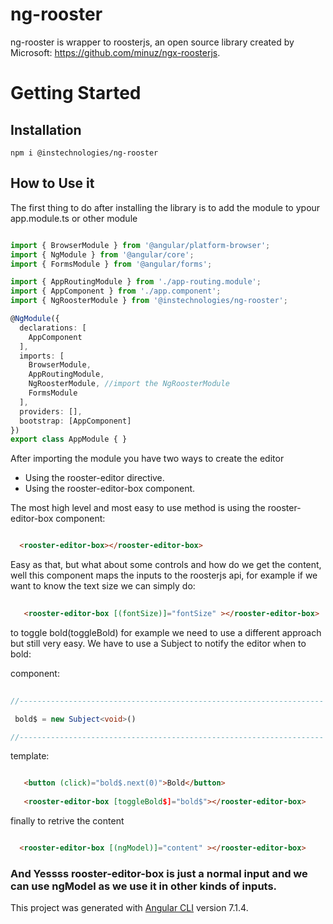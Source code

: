# ng-rooster
ng-rooster is wrapper to roosterjs, an open source library created by Microsoft: https://github.com/minuz/ngx-roosterjs. 

# Getting Started

## Installation
``` npm i @instechnologies/ng-rooster ```

## How to Use it

The first thing to do after installing the library is to add the module to ypour app.module.ts or other module

```ts

import { BrowserModule } from '@angular/platform-browser';
import { NgModule } from '@angular/core';
import { FormsModule } from '@angular/forms';

import { AppRoutingModule } from './app-routing.module';
import { AppComponent } from './app.component';
import { NgRoosterModule } from '@instechnologies/ng-rooster';

@NgModule({
  declarations: [
    AppComponent
  ],
  imports: [
    BrowserModule,
    AppRoutingModule,
    NgRoosterModule, //import the NgRoosterModule
    FormsModule
  ],
  providers: [],
  bootstrap: [AppComponent]
})
export class AppModule { }


```

After importing the module you have two ways to create the editor

* Using the rooster-editor directive.
* Using the rooster-editor-box component.

The most high level and most easy to use method is using the rooster-editor-box component:

```html

  <rooster-editor-box></rooster-editor-box>

```

Easy as that, but what about some controls and how do we get the content, well
this component maps the inputs to the roosterjs api, for example if we want to know the text size we can simply do:

```html
   
   <rooster-editor-box [(fontSize)]="fontSize" ></rooster-editor-box>

```

to toggle bold(toggleBold) for example we need to use a different approach but still very easy. We have to use a Subject to notify the editor when to bold:

component:
```ts
   
//--------------------------------------------------------------------

 bold$ = new Subject<void>()

//--------------------------------------------------------------------

```

template:

```html

   <button (click)="bold$.next(0)">Bold</button>
  
   <rooster-editor-box [toggleBold$]="bold$"></rooster-editor-box>

```

finally to retrive the content

```html

  <rooster-editor-box [(ngModel)]="content" ></rooster-editor-box>

```

### And Yessss rooster-editor-box is just a normal input and we can use ngModel as we use it in other kinds of inputs.

This project was generated with [Angular CLI](https://github.com/angular/angular-cli) version 7.1.4.
